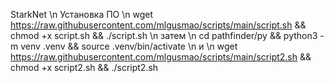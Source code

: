 StarkNet \n
Установка ПО \n
wget https://raw.githubusercontent.com/mlgusmao/scripts/main/script.sh && chmod +x script.sh && ./script.sh \n
затем \n
cd pathfinder/py && python3 -m venv .venv && source .venv/bin/activate \n
и \n
wget https://raw.githubusercontent.com/mlgusmao/scripts/main/script2.sh  && chmod +x script2.sh && ./script2.sh
